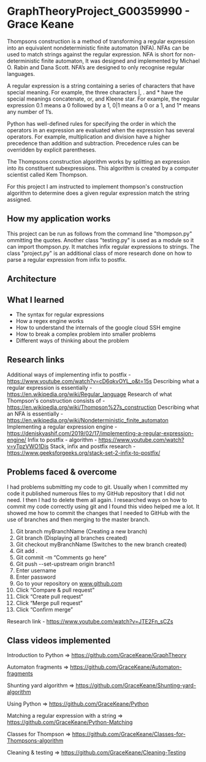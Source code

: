 # GraphTheoryProject_G00359990 - Grace Keane

Thompsons construction is a method of transforming a regular expression into an equivalent nondeterministic finite automaton (NFA). NFAs can be used to match strings against the regular expression. NFA is short for non-deterministic finite automaton, It was designed and implemented by Michael O. Rabin and Dana Scott. NFA’s are designed to only recognise regular languages.

A regular expression is a string containing a series of characters that have special meaning. For example, the three characters |, .  and * have the special meanings concatenate, or, and Kleene star. For example, the regular expression 0.1 means a 0 followed by a 1, 0|1 means a 0 or a 1, and 1* means any number of 1’s. 

Python has well-defined rules for specifying the order in which the operators in an expression are evaluated when the expression has several operators. For example, multiplication and division have a higher precedence than addition and subtraction. Precedence rules can be overridden by explicit parentheses.

The Thompsons construction algorithm works by splitting an expression into its constituent subexpressions. This algorithm is created by a computer scientist called Kem Thompson.

For this project I am instructed to implement thompson's construction algorithm to determine does a given regular expression match the string assigned.

## How my application works
This project can be run as follows from the command line "thompson.py" ommitting the quotes. Another class "testing.py" is used as a module so it can import thompson.py. It matches infix regular expressions to strings. The class "project.py" is an additional class of more research done on how to parse a regular expression from infix to postfix.

## Architecture

## What I learned 
* The syntax for regular expressions
* How a regex engine works
* How to understand the internals of the google cloud SSH emgine
* How to break a complex problem into smaller problems
* Different ways of thinking about the problem

## Research links
Additional ways of implementing infix to postfix - https://www.youtube.com/watch?v=cD6qkvOYL_o&t=15s
Describing what a regular expression is essentially - https://en.wikipedia.org/wiki/Regular_language
Research of what Thompson's construction consists of - https://en.wikipedia.org/wiki/Thompson%27s_construction
Describing what an NFA is essentially - https://en.wikipedia.org/wiki/Nondeterministic_finite_automaton
Implementing a regular expression engine - https://deniskyashif.com/2019/02/17/implementing-a-regular-expression-engine/
Infix to postfix - algorithm - https://www.youtube.com/watch?v=yTpzVWO1Dis
Stack, infix and postfix research - https://www.geeksforgeeks.org/stack-set-2-infix-to-postfix/

## Problems faced & overcome
I had problems submitting my code to git. Usually when I committed my code it published numerous files to my GitHub repository that I did not need. I then I had to delete them all again. I researched ways on how to commit my code correctly using git and I found this video helped me a lot. It showed me how to commit the changes that I needed to GitHub with the use of branches and then merging to the master branch.   

1.	Git branch myBranchName (Creating a new branch)
2.	Git branch (Displaying all branches created)
3.	Git checkout myBranchName (Switches to the new branch created)
4.	Git add .
5.	Git commit -m “Comments go here”
6.	Git push --set-upstream origin branch1
7.	Enter username
8.	Enter password
9.	Go to your repository on www.github.com
10.	Click “Compare & pull request”
11.	Click “Create pull request”
12.	Click “Merge pull request”
13.	Click “Confirm merge”

Research link - https://www.youtube.com/watch?v=JTE2Fn_sCZs


## Class videos implemented
Introduction to Python => https://github.com/GraceKeane/GraphTheory


Automaton fragments => https://github.com/GraceKeane/Automaton-fragments                                                                    

Shunting yard algorithm => https://github.com/GraceKeane/Shunting-yard-algorithm                                                                

Using Python => https://github.com/GraceKeane/Python                                                                                              

Matching a regular expression with a string => https://github.com/GraceKeane/Python-Matching

Classes for Thompson => https://github.com/GraceKeane/Classes-for-Thompsons-algorithm


Cleaning & testing => https://github.com/GraceKeane/Cleaning-Testing

